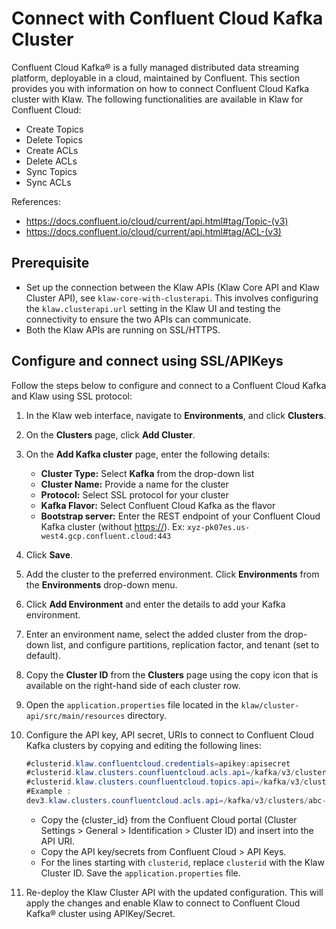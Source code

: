 # Connect with Confluent Cloud Kafka Cluster

Confluent Cloud Kafka® is a fully managed distributed data streaming
platform, deployable in a cloud, maintained by Confluent. This section
provides you with information on how to connect Confluent Cloud Kafka
cluster with Klaw. The following functionalities are available in Klaw for Confluent Cloud:

- Create Topics
- Delete Topics
- Create ACLs
- Delete ACLs
- Sync Topics
- Sync ACLs

References:

[//]: # "<!-- markdown-link-check-disable -->"

- <https://docs.confluent.io/cloud/current/api.html#tag/Topic-(v3)>
- <https://docs.confluent.io/cloud/current/api.html#tag/ACL-(v3)>

[//]: # "<!-- markdown-link-check-enable -->"

## Prerequisite

- Set up the connection between the Klaw APIs (Klaw Core API and Klaw Cluster
  API), see `klaw-core-with-clusterapi`.
  This involves configuring the `klaw.clusterapi.url` setting in the
  Klaw UI and testing the connectivity to ensure the two APIs can
  communicate.
- Both the Klaw APIs are running on SSL/HTTPS.

## Configure and connect using SSL/APIKeys

Follow the steps below to configure and connect to a Confluent Cloud Kafka and Klaw using SSL protocol:

1. In the Klaw web interface, navigate to **Environments**, and click
   **Clusters**.
2. On the **Clusters** page, click **Add Cluster**.
3. On the **Add Kafka cluster** page, enter the following details:

   - **Cluster Type:** Select **Kafka** from the drop-down list
   - **Cluster Name:** Provide a name for the cluster
   - **Protocol:** Select SSL protocol for your cluster
   - **Kafka Flavor:** Select Confluent Cloud Kafka as the flavor
   - **Bootstrap server:** Enter the REST endpoint of your Confluent Cloud Kafka cluster (without <https://>). Ex:
     `xyz-pk07es.us-west4.gcp.confluent.cloud:443`

4. Click **Save**.
5. Add the cluster to the preferred environment. Click **Environments**
   from the **Environments** drop-down menu.
6. Click **Add Environment** and enter the details to add your Kafka
   environment.
7. Enter an environment name, select the added cluster from the drop-down list, and configure partitions, replication
   factor, and tenant (set to default).
8. Copy the **Cluster ID** from the **Clusters** page using the copy
   icon that is available on the right-hand side of each cluster
   row.
9. Open the `application.properties` file located in the
   `klaw/cluster-api/src/main/resources` directory.
10. Configure the API key, API secret, URIs to connect to Confluent Cloud
    Kafka clusters by copying and editing the following lines:

    ```java
    #clusterid.klaw.confluentcloud.credentials=apikey:apisecret
    #clusterid.klaw.clusters.counfluentcloud.acls.api=/kafka/v3/clusters/{cluster_id}/acls
    #clusterid.klaw.clusters.counfluentcloud.topics.api=/kafka/v3/clusters/{cluster_id}/topics
    #Example :
    dev3.klaw.clusters.counfluentcloud.acls.api=/kafka/v3/clusters/abc-ab1abc/acls
    ```

    - Copy the {cluster_id} from the Confluent Cloud portal (Cluster Settings > General > Identification > Cluster ID)
      and insert into the API URI.
    - Copy the API key/secrets from Confluent Cloud > API Keys.
    - For the lines starting with `clusterid`, replace `clusterid` with the Klaw Cluster ID. Save
      the `application.properties` file.

11. Re-deploy the Klaw Cluster API with the updated configuration. This will
    apply the changes and enable Klaw to connect to Confluent Cloud
    Kafka® cluster using APIKey/Secret.
